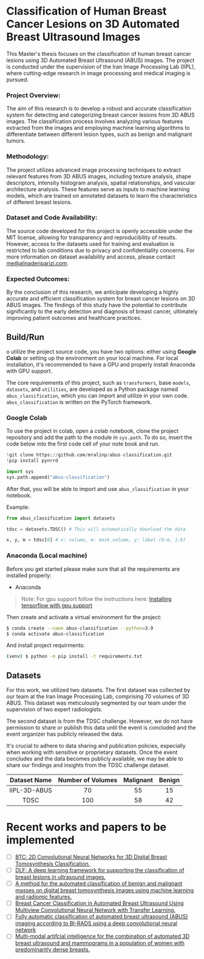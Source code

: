 # Classification of Human Breast Cancer Lesions on 3D Automated Breast Ultrasound Images

This Master's thesis focuses on the classification of human breast cancer lesions using 3D Automated Breast Ultrasound (ABUS) images. The project is conducted under the supervision of the Iran Image Processing Lab (IIPL), where cutting-edge research in image processing and medical imaging is pursued.

### Project Overview:
The aim of this research is to develop a robust and accurate classification system for detecting and categorizing breast cancer lesions from 3D ABUS images. The classification process involves analyzing various features extracted from the images and employing machine learning algorithms to differentiate between different lesion types, such as benign and malignant tumors.

### Methodology:
The project utilizes advanced image processing techniques to extract relevant features from 3D ABUS images, including texture analysis, shape descriptors, intensity histogram analysis, spatial relationships, and vascular architecture analysis. These features serve as inputs to machine learning models, which are trained on annotated datasets to learn the characteristics of different breast lesions.

### Dataset and Code Availability:
The source code developed for this project is openly accessible under the MIT license, allowing for transparency and reproducibility of results. However, access to the datasets used for training and evaluation is restricted to lab conditions due to privacy and confidentiality concerns. For more information on dataset availability and access, please contact me@alinaderiparizi.com.

### Expected Outcomes:
By the conclusion of this research, we anticipate developing a highly accurate and efficient classification system for breast cancer lesions on 3D ABUS images. The findings of this study have the potential to contribute significantly to the early detection and diagnosis of breast cancer, ultimately improving patient outcomes and healthcare practices.

## Build/Run

o utilize the project source code, you have two options: either using **Google Colab** or setting up the environment on your local machine. For local installation, it's recommended to have a GPU and properly install Anaconda with GPU support.

The core requirements of this project, such as `transformers`, base `models`, `datasets`, and `utilities`, are developed as a Python package named `abus_classification`, which you can import and utilize in your own code. `abus_classification` is written on the PyTorch framework.

### Google Colab
To use the project in colab, open a colab notebook, clone the project repository and add the path to the module in `sys.path`. To do so, insert the code below into the first code cell of your note book and run.

```python
!git clone https://github.com/mralinp/abus-classification.git
!pip install pynrrd

import sys
sys.path.append("abus-classification")
```
After that, you will be able to import and use `abus_classification` in your notebook.

Example:
```python
from abus_classification import datasets

tdsc = datasets.TDSC() # This will automatically download the data

x, y, m = tdsc[0] # x: volume, m: mask_volume, y: label (0:m, 1:b)
```

### Anaconda (Local machine)

Before you get started please make sure that all the requirements are installed properly:

- Anaconda

> Note: For gpu support follow the instructions here: [Installing tensorflow with gpu support](https://www.tensorflow.org/install/pip)

Then create and activate a virtual environment for the project:

```bash
$ conda create --name abus-classification --python=3.9
$ conda activate abus-classification
```

And install project requirments:
```bash
(venv) $ python -m pip install -t requirements.txt 
```

## Datasets
For this work, we utilized two datasets. The first dataset was collected by our team at the Iran Image Processing Lab, comprising 70 volumes of 3D ABUS. This dataset was meticulously segmented by our team under the supervision of two expert radiologists.

The second dataset is from the TDSC challenge. However, we do not have permission to share or publish this data until the event is concluded and the event organizer has publicly released the data.

It's crucial to adhere to data sharing and publication policies, especially when working with sensitive or proprietary datasets. Once the event concludes and the data becomes publicly available, we may be able to share our findings and insights from the TDSC challenge dataset.

| Dataset Name | Number of Volumes | Malignant | Benign |
|:------------:|:-----------------:|:---------:|:-----:|
| IIPL-3D-ABUS |        70         |    55     |  15   |
|     TDSC     |        100        |    58    |  42  |  
# Recent works and papers to be implemented
- [ ] [BTC: 2D Convolutional Neural Networks for 3D Digital Breast Tomosynthesis Classification.](https://arxiv.org/pdf/2002.12314.pdf)
- [ ] [DLF: A deep learning framework for supporting the classification of breast lesions in ultrasound images.](https://pubmed.ncbi.nlm.nih.gov/28753132/)
- [ ] [A method for the automated classification of benign and malignant masses on digital breast tomosynthesis images using machine learning and radiomic features.](https://pubmed.ncbi.nlm.nih.gov/31686300/)
- [ ] [Breast Cancer Classification in Automated Breast Ultrasound Using Multiview Convolutional Neural Network with Transfer Learning.](https://pubmed.ncbi.nlm.nih.gov/32059918/)
- [ ] [Fully automatic classification of automated breast ultrasound (ABUS) imaging according to BI-RADS using a deep convolutional neural network](https://pubmed.ncbi.nlm.nih.gov/35147776/)
- [ ] [Multi-modal artifcial intelligence for the combination of automated 3D breast ultrasound and mammograms in a population of women with predominantly dense breasts.](https://google.com)
